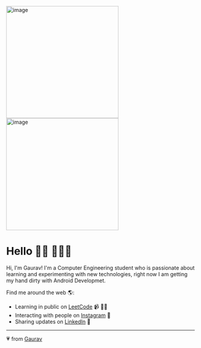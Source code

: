 <img src="https://assets.leetcode.com/users/images/c8acfcbc-a03c-42d1-a125-c745fadb6618_1643607973.8599598.gif" alt="image" width=300px> <img src="https://assets.leetcode.com/users/images/fcda8541-fcd0-44c6-b65a-324c09c95223_1643608046.9153721.gif" width=300px alt="image">
# Hello 👋🏾 👩🏾‍💻

Hi, I'm Gaurav! I'm a Computer Engineering student who is passionate about learning and experimenting with new technologies, right now I am getting my hand dirty with Android Developmet. 

Find me around the web 🌎:
- Learning in public on <a href="https://leetcode.com/gtiwari912" target="_blank" rel="noopener noreferrer">LeetCode</a> 📹 ✍🏾
- Interacting with people on <a href="https://instagram.com/gaurav_tiwari_7" target="_blank" rel="noopener noreferrer"> Instagram</a> 🏓
- Sharing updates on <a href="https://www.linkedin.com/in/gauravtiwaricoder/" target="_blank" rel="noopener noreferrer">LinkedIn</a> 💼


---
💗 from [Gaurav](https://github.com/gtiwari912)
